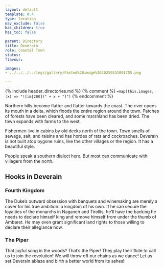 ```yaml
---
layout: default
template: 0.4
type: location
nav_exclude: false
has_children: true
has_toc: false

parent: Directory
title: Deverain
role: Coastal Town
status: 
flavour: 

images:
- ../../../../imgs/gallery/Pasted%20image%2020250531091755.png

---
```


{% include header_directories.md %}
{% comment %}
`=map(this.images, (x) => "![im|200](" + x + ")")`
{% endcomment %}

Northern hills become flatter and flatter towards the coast.
The river opens its mouth in a delta, which floods the entire region around the town.
Patches of forests have been cleared, and some marshland has been dried.
The town expands with farms to the west.

Fishermen live in cabins by old decks north of the town.
Town smells of sewage, salt, and raisins and has hordes of rats and cockroaches.
Deverain is not built atop bygone ruins, like the other villages or the region.
It has a beautiful style.

People speak a southern dialect here.
But most can communicate with villagers from the north.

## Hooks in Deverain

### Fourth Kingdom

The Duke’s outward obsession with banquets and winemaking are merely a cover for his true ambition: a kingdom of his own. If he
can secure the loyalties of the monarchs in Naganeh and Tirollis, he’ll have the backing he needs to declare himself king and remove himself from under the thumb of Ambaret. He may even grant significant land rights to those willing to declare their allegiance now.

### The Piper

That joyful song in the woods? That’s the Piper! They play their flute to call us to join the revolution! We will throw off our chains as we dance! Let us set Deverain ablaze and birth a better world from its ashes!